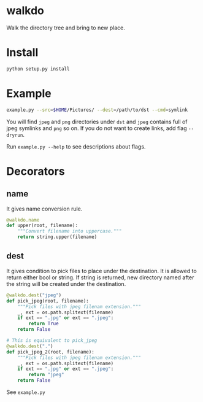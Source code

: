walkdo
======

Walk the directory tree and bring to new place.

# Install

```sh
python setup.py install
```

# Example

```sh
example.py --src=$HOME/Pictures/ --dest=/path/to/dst --cmd=symlink
```

You will find `jpeg` and `png` directories under `dst` and `jpeg` contains
full of jpeg symlinks and `png` so on. If you do not want to create links,
add flag `--dryrun`.

Run `example.py --help` to see descriptions about flags.


# Decorators

## name

It gives name conversion rule.

```python
@walkdo.name
def upper(root, filename):
    """Convert filename into uppercase."""
    return string.upper(filename)
```

## dest

It gives condition to pick files to place under the destination.
It is allowed to return either bool or string. If string is returned, new
directory named after the string will be created under the destination.

```python
@walkdo.dest("jpeg")
def pick_jpeg(root, filename):
    """Pick files with jpeg filenam extension."""
    _, ext = os.path.splitext(filename)
    if ext == ".jpg" or ext == ".jpeg":
        return True
    return False

# This is equivalent to pick_jpeg
@walkdo.dest(".")
def pick_jpeg_2(root, filename):
    """Pick files with jpeg filenam extension."""
    _, ext = os.path.splitext(filename)
    if ext == ".jpg" or ext == ".jpeg":
        return "jpeg"
    return False
```

See `example.py`
